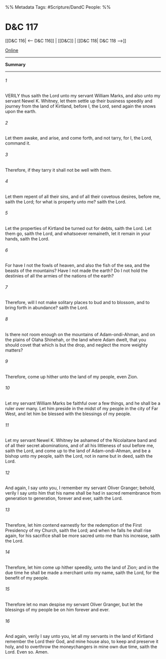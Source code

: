 %% Metadata
Tags: #Scripture/DandC
People: 
%%
# D&C 117
[[D&C 116| <-- D&C 116]] | [[D&C]] | [[D&C 118| D&C 118 -->]]

[Online](https://churchofjesuschrist.org/study/scriptures/dc-testament/dc/117?lang=eng)

---
__Summary__



---
###### 1
VERILY thus saith the Lord unto my servant William Marks, and also unto my servant Newel K. Whitney, let them settle up their business speedily and journey from the land of Kirtland, before I, the Lord, send again the snows upon the earth.
###### 2
Let them awake, and arise, and come forth, and not tarry, for I, the Lord, command it.
###### 3
Therefore, if they tarry it shall not be well with them.
###### 4
Let them repent of all their sins, and of all their covetous desires, before me, saith the Lord; for what is property unto me? saith the Lord.
###### 5
Let the properties of Kirtland be turned out for debts, saith the Lord. Let them go, saith the Lord, and whatsoever remaineth, let it remain in your hands, saith the Lord.
###### 6
For have I not the fowls of heaven, and also the fish of the sea, and the beasts of the mountains? Have I not made the earth? Do I not hold the destinies of all the armies of the nations of the earth?
###### 7
Therefore, will I not make solitary places to bud and to blossom, and to bring forth in abundance? saith the Lord.
###### 8
Is there not room enough on the mountains of Adam-ondi-Ahman, and on the plains of Olaha Shinehah, or the land where Adam dwelt, that you should covet that which is but the drop, and neglect the more weighty matters?
###### 9
Therefore, come up hither unto the land of my people, even Zion.
###### 10
Let my servant William Marks be faithful over a few things, and he shall be a ruler over many. Let him preside in the midst of my people in the city of Far West, and let him be blessed with the blessings of my people.
###### 11
Let my servant Newel K. Whitney be ashamed of the Nicolaitane band and of all their secret abominations, and of all his littleness of soul before me, saith the Lord, and come up to the land of Adam-ondi-Ahman, and be a bishop unto my people, saith the Lord, not in name but in deed, saith the Lord.
###### 12
And again, I say unto you, I remember my servant Oliver Granger; behold, verily I say unto him that his name shall be had in sacred remembrance from generation to generation, forever and ever, saith the Lord.
###### 13
Therefore, let him contend earnestly for the redemption of the First Presidency of my Church, saith the Lord; and when he falls he shall rise again, for his sacrifice shall be more sacred unto me than his increase, saith the Lord.
###### 14
Therefore, let him come up hither speedily, unto the land of Zion; and in the due time he shall be made a merchant unto my name, saith the Lord, for the benefit of my people.
###### 15
Therefore let no man despise my servant Oliver Granger, but let the blessings of my people be on him forever and ever.
###### 16
And again, verily I say unto you, let all my servants in the land of Kirtland remember the Lord their God, and mine house also, to keep and preserve it holy, and to overthrow the moneychangers in mine own due time, saith the Lord. Even so. Amen.




